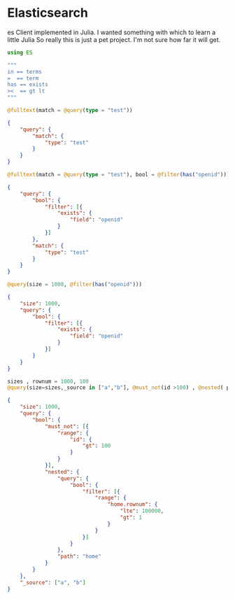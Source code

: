 # Elasticsearch
 
es Client implemented in Julia.
I wanted something with which to learn a little Julia
So really this is just a pet project. I'm not sure how far it will get.
 
``` julia
using ES

"""
in == terms
=  == term
has == exists
><  == gt lt 
"""
```

```julia
@fulltext(match = @query(type = "test")) 
```
```json
{
	"query": {
		"match": {
			"type": "test"
		}
	}
}
```
```julia
@fulltext(match = @query(type = "test"), bool = @filter(has("openid")))
```
```json
{
	"query": {
		"bool": {
			"filter": [{
				"exists": {
					"field": "openid"
				}
			}]
		},
		"match": {
			"type": "test"
		}
	}
}
```
```julia
@query(size = 1000, @filter(has("openid"))) 
```
```json
{
	"size": 1000,
	"query": {
		"bool": {
			"filter": [{
				"exists": {
					"field": "openid"
				}
			}]
		}
	}
}
```

```julia
sizes , rownum = 1000, 100
@query(size=sizes,_source in ["a","b"], @must_not(id >100) , @nested( path="home", @query(@filter(1< home.rownum <=rownum) )))
```
```json
{
	"size": 1000,
	"query": {
		"bool": {
			"must_not": [{
				"range": {
					"id": {
						"gt": 100
					}
				}
			}],
			"nested": {
				"query": {
					"bool": {
						"filter": [{
							"range": {
								"home.rownum": {
									"lte": 100000,
									"gt": 1
								}
							}
						}]
					}
				},
				"path": "home"
			}
		}
	},
	"_source": ["a", "b"]
}
```
